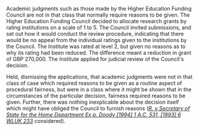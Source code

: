 Academic judgments such as those made by the Higher Education Funding Council are not in that class that normally require reasons to be given. The Higher Education Funding Council decided to allocate research grants by rating institutions on a scale of 1 to 5. The Council invited submissions, and set out how it would conduct the review procedure, indicating that there would be no appeal from the individual ratings given to the institutions by the Council. The Institute was rated at level 2, but given no reasons as to why its rating had been reduced. The difference meant a reduction in grant of GBP 270,000. The Institute applied for judicial review of the Council's decision.

Held, dismissing the applications, that academic judgments were not in that class of case which required reasons to be given as a routine aspect of procedural fairness, but were in a class where it might be shown that in the circumstances of the particular decision, fairness required reasons to be given. Further, there was nothing inexplicable about the decision itself which might have obliged the Council to furnish reasons (_[R. v Secretary of State for the Home Department Ex p. Doody [1994] 1 A.C. 531, [1993] 6 WLUK 233](https://uk.westlaw.com/Document/I65782B90E42811DA8FC2A0F0355337E9/View/FullText.html?originationContext=document&transitionType=DocumentItem&ppcid=65b48a77fa8c40618666e3ba14aa7f66&contextData=(sc.Default))_ considered).